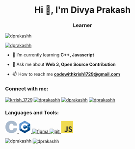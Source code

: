 <h1 align="center">Hi 👋, I'm Divya Prakash</h1>
<h3 align="center">Learner</h3>

<p align="left"> <img src="https://komarev.com/ghpvc/?username=dprakashh&label=Profile%20views&color=0e75b6&style=flat" alt="dprakashh" /> </p>

<p align="left"> <a href="https://github.com/ryo-ma/github-profile-trophy"><img src="https://github-profile-trophy.vercel.app/?username=dprakashh" alt="dprakashh" /></a> </p>

- 🌱 I’m currently learning **C++, Javascript**

- 💬 Ask me about **Web 3, Open Source Contribution**

- 📫 How to reach me **codewithkrish1729@gmail.com**

<h3 align="left">Connect with me:</h3>
<p align="left">
<a href="https://instagram.com/krrish_1729" target="blank"><img align="center" src="https://raw.githubusercontent.com/rahuldkjain/github-profile-readme-generator/master/src/images/icons/Social/instagram.svg" alt="krrish_1729" height="30" width="40" /></a>
<a href="https://www.youtube.com/c/dprakashh" target="blank"><img align="center" src="https://raw.githubusercontent.com/rahuldkjain/github-profile-readme-generator/master/src/images/icons/Social/youtube.svg" alt="dprakashh" height="30" width="40" /></a>
<a href="https://www.codechef.com/users/dprakashh" target="blank"><img align="center" src="https://cdn.jsdelivr.net/npm/simple-icons@3.1.0/icons/codechef.svg" alt="dprakashh" height="30" width="40" /></a>
<a href="https://codeforces.com/profile/dprakashh" target="blank"><img align="center" src="https://raw.githubusercontent.com/rahuldkjain/github-profile-readme-generator/master/src/images/icons/Social/codeforces.svg" alt="dprakashh" height="30" width="40" /></a>
</p>

<h3 align="left">Languages and Tools:</h3>
<p align="left"> <a href="https://www.cprogramming.com/" target="_blank" rel="noreferrer"> <img src="https://raw.githubusercontent.com/devicons/devicon/master/icons/c/c-original.svg" alt="c" width="40" height="40"/> </a> <a href="https://www.w3schools.com/cpp/" target="_blank" rel="noreferrer"> <img src="https://raw.githubusercontent.com/devicons/devicon/master/icons/cplusplus/cplusplus-original.svg" alt="cplusplus" width="40" height="40"/> </a> <a href="https://www.figma.com/" target="_blank" rel="noreferrer"> <img src="https://www.vectorlogo.zone/logos/figma/figma-icon.svg" alt="figma" width="40" height="40"/> </a> <a href="https://git-scm.com/" target="_blank" rel="noreferrer"> <img src="https://www.vectorlogo.zone/logos/git-scm/git-scm-icon.svg" alt="git" width="40" height="40"/> </a> <a href="https://developer.mozilla.org/en-US/docs/Web/JavaScript" target="_blank" rel="noreferrer"> <img src="https://raw.githubusercontent.com/devicons/devicon/master/icons/javascript/javascript-original.svg" alt="javascript" width="40" height="40"/> </a> </p>

<p><img align="left" src="https://github-readme-stats.vercel.app/api/top-langs?username=dprakashh&show_icons=true&locale=en&layout=compact" alt="dprakashh" /></p>

<p>&nbsp;<img align="center" src="https://github-readme-stats.vercel.app/api?username=dprakashh&show_icons=true&locale=en" alt="dprakashh" /></p>
